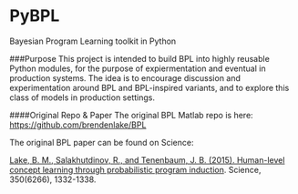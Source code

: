 # PyBPL
Bayesian Program Learning toolkit in Python

###Purpose
This project is intended to build BPL into highly reusable Python modules, for the purpose of expiermentation and eventual in production systems. The idea is to encourage discussion and experimentation around BPL and BPL-inspired variants, and to explore this class of models in production settings.

####Original Repo & Paper
The original BPL Matlab repo is here: https://github.com/brendenlake/BPL

The original BPL paper can be found on Science:

[Lake, B. M., Salakhutdinov, R., and Tenenbaum, J. B. (2015). Human-level concept learning through probabilistic program induction](http://www.sciencemag.org/content/350/6266/1332.abstract). Science, 350(6266), 1332-1338.
